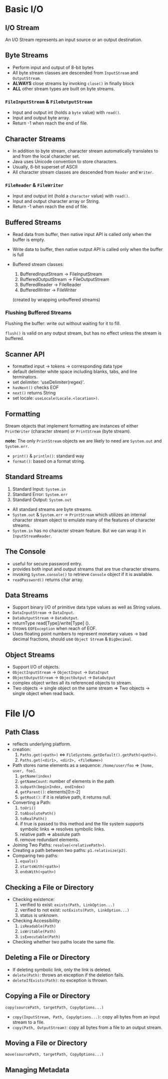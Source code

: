 # Basic I/O

## I/O Stream
An I/O Stream represents an input source or an output destination.


## Byte Streams
*  Perform input and output of 8-bit bytes
*  All byte stream classes are descended from `InputStream` and `OutputStream`.
*  **ALWAYS** close streams by invoking `close()` in finally block
*  **ALL** other stream types are built on byte streams.

### `FileInputStream` & `FileOutputStream`
*  Input and output int (holds a `byte` value) with `read()`.
*  Input and output byte array. 
*  Return -1 when reach the end of file.


## Character Streams
*  In addition to byte stream, character stream automatically translates to and from the local character set.
*  Java uses Unicode convention to store characters.
*  Usually, 8-bit superset of ASCII
*  All character stream classes are descended from `Reader` and `Writer`.

### `FileReader` & `FileWriter`
*  Input and output int  (hold a `character` value) with `read()`.
*  Input and output character array or String.
*  Return -1 when reach the end of file.


## Buffered Streams
*  Read data from buffer, then native input API is called only when the buffer is empty.
*  Write data to buffer, then native output API is called only when the buffer is full
* Buffered stream classes:
  1. BufferedInputStream -> FileInputStream
  2. BufferedOutputStream -> FileOutputStream
  3. BufferedReader -> FileReader
  4. BufferedWriter -> FileWriter

  (created by wrapping unbuffered streams)

### Flushing Buffered Streams
Flushing the buffer: write out without waiting for it to fill.

`flush()` is valid on any output stream, but has no effect unless the stream is buffered.


## Scanner API
* formatted input -> tokens -> corresponding data type
* default delimiter white space including blanks, tabs, and line terminators. 
* set delimiter: 'useDelimiter(regex)'.
* `hasNext()` checks EOF
* `next()` returns String
* set locale: `useLocale(Locale.<location>)`.


## Formatting
Stream objects that implement formatting are instances of either `PrintWriter` (character stream) or `PrintStream` (byte stream).

**note:** The only `PrintStream` objects we are likely to need are `System.out` and `System.err`.

* `print()` & `println()`: standard way
* `format()`: based on a format string.


## Standard Streams
1. Standard Input: `System.in`
2. Standard Error: `System.err`
3. Standard Output: `System.out`

* All standard streams are byte streams.
* `System.out` & `System.err` -> `PrintStream` which utilizes an internal character stream object to emulate many of the features of character streams.
* `System.in` has no character stream feature. But we can wrap it in `InputStreamReader`.


## The Console
* useful for secure password entry.
* provides both input and output streams that are true character streams.
* invoking `System.console()` to retrieve `Console` object if it is available.
* `readPassword()` returns char array.


## Data Streams
* Support binary I/O of primitive data type values as well as String values.
* `DataInputStream` -> `DataInput`.
* `DataOutputStream` -> `DataOutput`.
* returnType read\[Type\]/write\[Type\] ().
* throws `EOFException` when reach of EOF.
* Uses floating point numbers to represent monetary values -> bad decimal fractions, should use `Object Stream` & `BigDecimal`.


## Object Streams
* Support I/O of objects.
* `ObjectInputStream` -> `ObjectInput` -> `DataInput`
* `ObjectOutputStream` -> `ObjectOutput` -> `DataOutput`
* complex object writes all its referenced objects to stream.
* Two objects -> single object on the same stream => Two objects -> single object when read back.


# File I/O
## Path Class
* reflects underlying platform.
* creation: 
  1. `Paths.get(<path>)` <=> `FileSystems.getDefault().getPath(<path>)`.
  2. `Paths.get(<dir1>, <dir2>, <fileName>)`
* Path stores name elements as a sequence: `/home/user/foo` => `[home, user, foo]`.
  1. `getName(index)`
  2. `getNameCount`: number of elements in the path
  3. `subpath(beginIndex, endIndex)`
  4. `getParent()`: elements[0:n-2]
  5. `getRoot()`: if it is relative path, it returns null.
* Converting a Path:
  1. `toUri()`
  2. `toAbsolutePath()`
  3. `toRealPath()`
    1. if true is passed to this method and the file system supports symbolic links => resolves symbolic links.
    2. relative path => absolute path
    3. remove redundant elements.
* Joining Two Paths: `resolve(<relativePath>)`.
* Creating a path between two paths: `p1.relativize(p2)`.
* Comparing two paths:
  1. `equals()`
  2. `startsWith(<path>)`
  3. `endsWith(<path>)`


## Checking a File or Directory
* Checking existence:
  1. verified to exist: `exists(Path, LinkOption...)`
  2. verified to not exist: `notExists(Path, LinkOption...)`
  3. status is unknown.
* Checking Accessibility:
  1. `isReadable(Path)`
  2. `isWritable(Path)`
  3. `isExecutable(Path)`
* Checking whether two paths locate the same file.


## Deleting a File or Directory
* If deleting symbolic link, only the link is deleted.
* `delete(Path)`: throws an exception if the deletion fails.
* `deleteIfExists(Path)`: no exception is thrown.


## Copying a File or Directory
`copy(sourcePath, targetPath, CopyOptions...)`

* `copy(InputStream, Path, CopyOptions...)`: copy all bytes from an input stream to a file.
* `copy(Path, OutputStream)`: copy all bytes from a file to an output stream.


## Moving a File or Directory
`move(sourcePath, targetPath, CopyOptions...)`


## Managing Metadata




